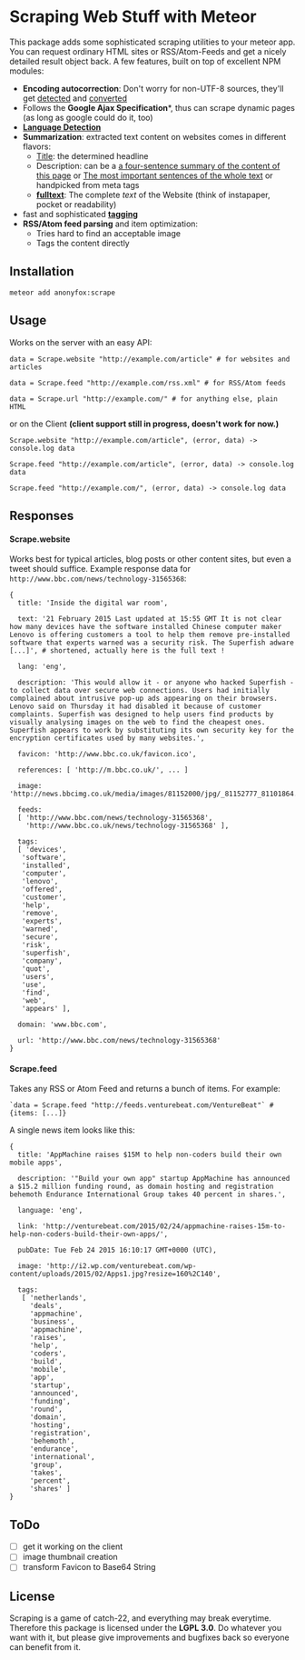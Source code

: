 # Scraping Web Stuff with Meteor

This package adds some sophisticated scraping utilities to your meteor app. You can request ordinary
HTML sites or RSS/Atom-Feeds and get a nicely detailed result object back. A few features, built on top of
excellent NPM modules:

- **Encoding autocorrection**: Don't worry for non-UTF-8 sources, they'll get [detected](https://github.com/runk/node-chardet) and [converted](https://github.com/ashtuchkin/iconv-lite)
- Follows the **Google Ajax Specification***, thus can scrape dynamic pages (as long as google could do it, too)
- **[Language Detection](https://github.com/wooorm/franc)**
- **Summarization**: extracted text content on websites comes in different flavors:
  - [Title](https://github.com/sindresorhus/article-title): the determined headline
  - Description: can be a [a four-sentence summary of the content of this page](https://www.npmjs.com/package/teaser) or [The most important sentences of the whole text](https://www.npmjs.com/package/summarizely) or handpicked from meta tags
  - **[fulltext](https://www.npmjs.com/package/readabilitySAX)**: The complete *text* of the Website (think of instapaper, pocket or readability)
- fast and sophisticated **[tagging](https://github.com/Anonyfox/meteor-tags)**
- **RSS/Atom feed parsing** and item optimization:
  - Tries hard to find an acceptable image
  - Tags the content directly

## Installation

`meteor add anonyfox:scrape`

## Usage

Works on the server with an easy API:

`data = Scrape.website "http://example.com/article" # for websites and articles`

`data = Scrape.feed "http://example.com/rss.xml" # for RSS/Atom feeds`

`data = Scrape.url "http://example.com/" # for anything else, plain HTML`

or on the Client **(client support still in progress, doesn't work for now.)**

`Scrape.website "http://example.com/article", (error, data) -> console.log data`

`Scrape.feed "http://example.com/article", (error, data) -> console.log data`

`Scrape.feed "http://example.com/", (error, data) -> console.log data`

## Responses

#### Scrape.website

Works best for typical articles, blog posts or other content sites, but even a tweet should
suffice. Example response data for `http://www.bbc.com/news/technology-31565368`:

    {
      title: 'Inside the digital war room',

      text: '21 February 2015 Last updated at 15:55 GMT It is not clear how many devices have the software installed Chinese computer maker Lenovo is offering customers a tool to help them remove pre-installed software that experts warned was a security risk. The Superfish adware [...]', # shortened, actually here is the full text !

      lang: 'eng',

      description: 'This would allow it - or anyone who hacked Superfish - to collect data over secure web connections. Users had initially complained about intrusive pop-up ads appearing on their browsers. Lenovo said on Thursday it had disabled it because of customer complaints. Superfish was designed to help users find products by visually analysing images on the web to find the cheapest ones. Superfish appears to work by substituting its own security key for the encryption certificates used by many websites.',

      favicon: 'http://www.bbc.co.uk/favicon.ico',

      references: [ 'http://m.bbc.co.uk/', ... ]

      image: 'http://news.bbcimg.co.uk/media/images/81152000/jpg/_81152777_81101864.jpg',

      feeds:
      [ 'http://www.bbc.com/news/technology-31565368',
        'http://www.bbc.co.uk/news/technology-31565368' ],

      tags:
      [ 'devices',
       'software',
       'installed',
       'computer',
       'lenovo',
       'offered',
       'customer',
       'help',
       'remove',
       'experts',
       'warned',
       'secure',
       'risk',
       'superfish',
       'company',
       'quot',
       'users',
       'use',
       'find',
       'web',
       'appears' ],

      domain: 'www.bbc.com',

      url: 'http://www.bbc.com/news/technology-31565368'
    }

#### Scrape.feed

Takes any RSS or Atom Feed and returns a bunch of items. For example:

    `data = Scrape.feed "http://feeds.venturebeat.com/VentureBeat"` # {items: [...]}

A single news item looks like this:

    {
      title: 'AppMachine raises $15M to help non-coders build their own mobile apps',

      description: '"Build your own app" startup AppMachine has announced a $15.2 million funding round, as domain hosting and registration behemoth Endurance International Group takes 40 percent in shares.',

      language: 'eng',

      link: 'http://venturebeat.com/2015/02/24/appmachine-raises-15m-to-help-non-coders-build-their-own-apps/',

      pubDate: Tue Feb 24 2015 16:10:17 GMT+0000 (UTC),

      image: 'http://i2.wp.com/venturebeat.com/wp-content/uploads/2015/02/Apps1.jpg?resize=160%2C140',

      tags:
       [ 'netherlands',
         'deals',
         'appmachine',
         'business',
         'appmachine',
         'raises',
         'help',
         'coders',
         'build',
         'mobile',
         'app',
         'startup',
         'announced',
         'funding',
         'round',
         'domain',
         'hosting',
         'registration',
         'behemoth',
         'endurance',
         'international',
         'group',
         'takes',
         'percent',
         'shares' ]
    }

## ToDo

- [ ] get it working on the client
- [ ] image thumbnail creation
- [ ] transform Favicon to Base64 String

## License

Scraping is a game of catch-22, and everything may break everytime. Therefore this package is licensed under
the **LGPL 3.0**. Do whatever you want with it, but please give improvements and bugfixes back so everyone can benefit
from it.